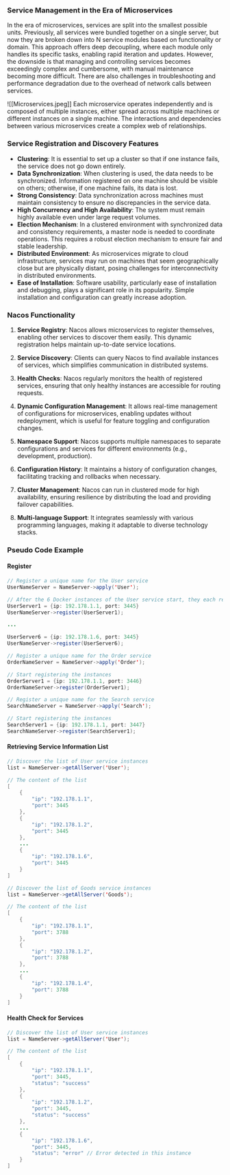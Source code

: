 ### Service Management in the Era of Microservices
In the era of microservices, services are split into the smallest possible units. Previously, all services were bundled together on a single server, but now they are broken down into N service modules based on functionality or domain. This approach offers deep decoupling, where each module only handles its specific tasks, enabling rapid iteration and updates. However, the downside is that managing and controlling services becomes exceedingly complex and cumbersome, with manual maintenance becoming more difficult. There are also challenges in troubleshooting and performance degradation due to the overhead of network calls between services.

![[Microservices.jpeg]]
Each microservice operates independently and is composed of multiple instances, either spread across multiple machines or different instances on a single machine. The interactions and dependencies between various microservices create a complex web of relationships.

### Service Registration and Discovery Features

- **Clustering**: It is essential to set up a cluster so that if one instance fails, the service does not go down entirely.
- **Data Synchronization**: When clustering is used, the data needs to be synchronized. Information registered on one machine should be visible on others; otherwise, if one machine fails, its data is lost.
- **Strong Consistency**: Data synchronization across machines must maintain consistency to ensure no discrepancies in the service data.
- **High Concurrency and High Availability**: The system must remain highly available even under large request volumes.
- **Election Mechanism**: In a clustered environment with synchronized data and consistency requirements, a master node is needed to coordinate operations. This requires a robust election mechanism to ensure fair and stable leadership.
- **Distributed Environment**: As microservices migrate to cloud infrastructure, services may run on machines that seem geographically close but are physically distant, posing challenges for interconnectivity in distributed environments.
- **Ease of Installation**: Software usability, particularly ease of installation and debugging, plays a significant role in its popularity. Simple installation and configuration can greatly increase adoption.


### Nacos Functionality

1. **Service Registry**: Nacos allows microservices to register themselves, enabling other services to discover them easily. This dynamic registration helps maintain up-to-date service locations.

2. **Service Discovery**: Clients can query Nacos to find available instances of services, which simplifies communication in distributed systems.

3. **Health Checks**: Nacos regularly monitors the health of registered services, ensuring that only healthy instances are accessible for routing requests.

4. **Dynamic Configuration Management**: It allows real-time management of configurations for microservices, enabling updates without redeployment, which is useful for feature toggling and configuration changes.

5. **Namespace Support**: Nacos supports multiple namespaces to separate configurations and services for different environments (e.g., development, production).

6. **Configuration History**: It maintains a history of configuration changes, facilitating tracking and rollbacks when necessary.

7. **Cluster Management**: Nacos can run in clustered mode for high availability, ensuring resilience by distributing the load and providing failover capabilities.

8. **Multi-language Support**: It integrates seamlessly with various programming languages, making it adaptable to diverse technology stacks.


### Pseudo Code Example

#### Register
```java
// Register a unique name for the User service
UserNameServer = NameServer->apply('User');

// After the 6 Docker instances of the User service start, they each register themselves
UserServer1 = {ip: 192.178.1.1, port: 3445}
UserNameServer->register(UserServer1);

...

UserServer6 = {ip: 192.178.1.6, port: 3445}
UserNameServer->register(UserServer6);

// Register a unique name for the Order service
OrderNameServer = NameServer->apply('Order');

// Start registering the instances
OrderServer1 = {ip: 192.178.1.1, port: 3446}
OrderNameServer->register(OrderServer1);

// Register a unique name for the Search service
SearchNameServer = NameServer->apply('Search');

// Start registering the instances
SearchServer1 = {ip: 192.178.1.1, port: 3447}
SearchNameServer->register(SearchServer1);
```

#### Retrieving Service Information List

```java
// Discover the list of User service instances
list = NameServer->getAllServer('User');

// The content of the list
[
    {
        "ip": "192.178.1.1",
        "port": 3445
    },
    {
        "ip": "192.178.1.2",
        "port": 3445
    },
    ...
    {
        "ip": "192.178.1.6",
        "port": 3445
    }
]

// Discover the list of Goods service instances
list = NameServer->getAllServer('Goods');

// The content of the list
[
    {
        "ip": "192.178.1.1",
        "port": 3788
    },
    {
        "ip": "192.178.1.2",
        "port": 3788
    },
    ...
    {
        "ip": "192.178.1.4",
        "port": 3788
    }
]
```

#### Health Check for Services

```java
// Discover the list of User service instances
list = NameServer->getAllServer('User');

// The content of the list
[
    {
        "ip": "192.178.1.1",
        "port": 3445,
        "status": "success"
    },
    {
        "ip": "192.178.1.2",
        "port": 3445,
        "status": "success"
    },
    ...
    {
        "ip": "192.178.1.6",
        "port": 3445,
        "status": "error" // Error detected in this instance
    }
]
```

